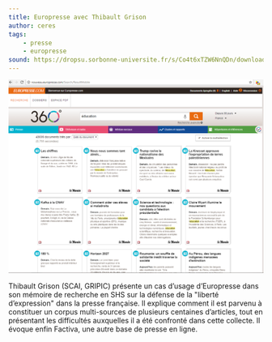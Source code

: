 ```yaml
---
title: Europresse avec Thibault Grison
author: ceres
tags:
    - presse
    - europresse
sound: https://dropsu.sorbonne-universite.fr/s/Co4t6xTZW6NnQDn/download/Podcast_5_Europresse_Thibault_Grison.mp3
---
```


![](europresse.png)

Thibault Grison (SCAI, GRIPIC) présente un cas d’usage d’Europresse dans son mémoire de recherche en SHS sur la défense de la "liberté d’expression" dans la presse française. Il explique comment il est parvenu à constituer un corpus multi-sources de plusieurs centaines d’articles, tout en présentant les difficultés auxquelles il a été confronté dans cette collecte. Il évoque enfin Factiva, une autre base de presse en ligne.
